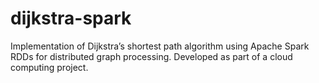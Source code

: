 # dijkstra-spark
Implementation of Dijkstra’s shortest path algorithm using Apache Spark RDDs for distributed graph processing. Developed as part of a cloud computing project.
